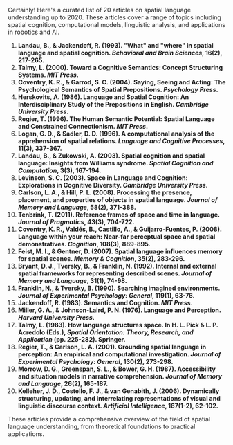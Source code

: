 Certainly! Here's a curated list of 20 articles on spatial language understanding up to 2020. These articles cover a range of topics including spatial cognition, computational models, linguistic analysis, and applications in robotics and AI.

1. **Landau, B., & Jackendoff, R. (1993). "What" and "where" in spatial language and spatial cognition. *Behavioral and Brain Sciences*, 16(2), 217-265.**
2. **Talmy, L. (2000). Toward a Cognitive Semantics: Concept Structuring Systems. *MIT Press*.**
3. **Coventry, K. R., & Garrod, S. C. (2004). Saying, Seeing and Acting: The Psychological Semantics of Spatial Prepositions. *Psychology Press*.**
4. **Herskovits, A. (1986). Language and Spatial Cognition: An Interdisciplinary Study of the Prepositions in English. *Cambridge University Press*.**
5. **Regier, T. (1996). The Human Semantic Potential: Spatial Language and Constrained Connectionism. *MIT Press*.**
6. **Logan, G. D., & Sadler, D. D. (1996). A computational analysis of the apprehension of spatial relations. *Language and Cognitive Processes*, 11(3), 337-367.**
7. **Landau, B., & Zukowski, A. (2003). Spatial cognition and spatial language: Insights from Williams syndrome. *Spatial Cognition and Computation*, 3(3), 167-194.**
8. **Levinson, S. C. (2003). Space in Language and Cognition: Explorations in Cognitive Diversity. *Cambridge University Press*.**
9. **Carlson, L. A., & Hill, P. L. (2008). Processing the presence, placement, and properties of objects in spatial language. *Journal of Memory and Language*, 58(2), 371-388.**
10. **Tenbrink, T. (2011). Reference frames of space and time in language. *Journal of Pragmatics*, 43(3), 704-722.**
11. **Coventry, K. R., Valdés, B., Castillo, A., & Guijarro-Fuentes, P. (2008). Language within your reach: Near-far perceptual space and spatial demonstratives. *Cognition*, 108(3), 889-895.**
12. **Feist, M. I., & Gentner, D. (2007). Spatial language influences memory for spatial scenes. *Memory & Cognition*, 35(2), 283-296.**
13. **Bryant, D. J., Tversky, B., & Franklin, N. (1992). Internal and external spatial frameworks for representing described scenes. *Journal of Memory and Language*, 31(1), 74-98.**
14. **Franklin, N., & Tversky, B. (1990). Searching imagined environments. *Journal of Experimental Psychology: General*, 119(1), 63-76.**
15. **Jackendoff, R. (1983). Semantics and Cognition. *MIT Press*.**
16. **Miller, G. A., & Johnson-Laird, P. N. (1976). Language and Perception. *Harvard University Press*.**
17. **Talmy, L. (1983). How language structures space. In H. L. Pick & L. P. Acredolo (Eds.), *Spatial Orientation: Theory, Research, and Application* (pp. 225-282). Springer.**
18. **Regier, T., & Carlson, L. A. (2001). Grounding spatial language in perception: An empirical and computational investigation. *Journal of Experimental Psychology: General*, 130(2), 273-298.**
19. **Morrow, D. G., Greenspan, S. L., & Bower, G. H. (1987). Accessibility and situation models in narrative comprehension. *Journal of Memory and Language*, 26(2), 165-187.**
20. **Kelleher, J. D., Costello, F. J., & van Genabith, J. (2006). Dynamically structuring, updating, and interrelating representations of visual and linguistic discourse context. *Artificial Intelligence*, 167(1-2), 62-102.**

These articles provide a comprehensive overview of the field of spatial language understanding, from theoretical foundations to practical applications.